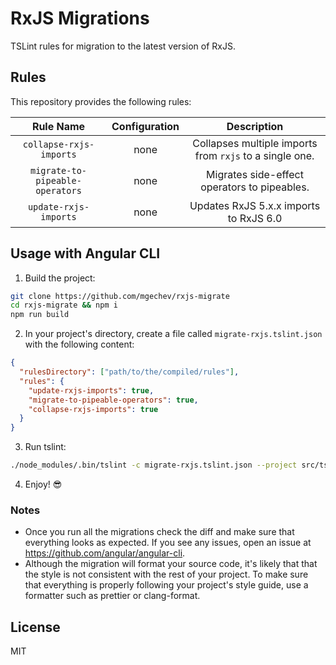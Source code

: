 # RxJS Migrations

TSLint rules for migration to the latest version of RxJS.

## Rules

This repository provides the following rules:

|            Rule Name            | Configuration |                       Description                       |
| :-----------------------------: | :-----------: | :-----------------------------------------------------: |
|     `collapse-rxjs-imports`     |     none      | Collapses multiple imports from `rxjs` to a single one. |
| `migrate-to-pipeable-operators` |     none      |      Migrates side-effect operators to pipeables.       |
|      `update-rxjs-imports`      |     none      |         Updates RxJS 5.x.x imports to RxJS 6.0          |

## Usage with Angular CLI

1.  Build the project:

```bash
git clone https://github.com/mgechev/rxjs-migrate
cd rxjs-migrate && npm i
npm run build
```

2.  In your project's directory, create a file called `migrate-rxjs.tslint.json` with the following content:

```json
{
  "rulesDirectory": ["path/to/the/compiled/rules"],
  "rules": {
    "update-rxjs-imports": true,
    "migrate-to-pipeable-operators": true,
    "collapse-rxjs-imports": true
  }
}
```

3.  Run tslint:

```bash
./node_modules/.bin/tslint -c migrate-rxjs.tslint.json --project src/tsconfig.app.json --fix
```

4.  Enjoy! 😎

### Notes

* Once you run all the migrations check the diff and make sure that everything looks as expected. If you see any issues, open an issue at https://github.com/angular/angular-cli.
* Although the migration will format your source code, it's likely that that the style is not consistent with the rest of your project. To make sure that everything is properly following your project's style guide, use a formatter such as prettier or clang-format.

## License

MIT
